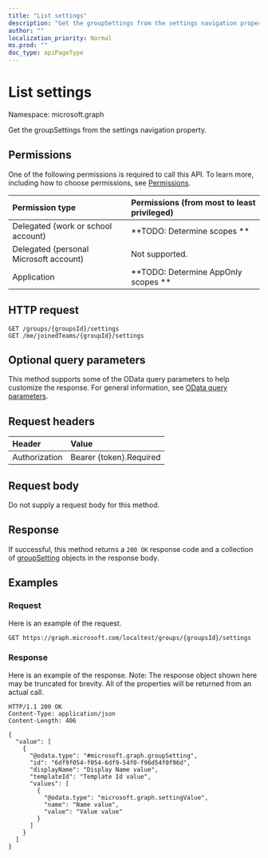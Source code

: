 ```yaml
---
title: "List settings"
description: "Get the groupSettings from the settings navigation property."
author: ""
localization_priority: Normal
ms.prod: ""
doc_type: apiPageType
---
```


# List settings

Namespace: microsoft.graph

Get the groupSettings from the settings navigation property.

## Permissions
One of the following permissions is required to call this API. To learn more, including how to choose permissions, see [Permissions](/concepts/permissions-reference.md).

|Permission type|Permissions (from most to least privileged)|
|:---|:---|
|Delegated (work or school account)|**TODO: Determine scopes **|
|Delegated (personal Microsoft account)|Not supported.|
|Application|**TODO: Determine AppOnly scopes **|

## HTTP request
<!-- {
  "blockType": "ignored"
}
-->
``` http
GET /groups/{groupsId}/settings
GET /me/joinedTeams/{groupId}/settings
```

## Optional query parameters
This method supports some of the OData query parameters to help customize the response. For general information, see [OData query parameters](/graph/query-parameters).

## Request headers
|Header|Value|
|:---|:---|
|Authorization|Bearer {token}.Required|

## Request body
Do not supply a request body for this method.

## Response
If successful, this method returns a `200 OK` response code and a collection of [groupSetting](../resources/groupsetting.md) objects in the response body.

## Examples

### Request
Here is an example of the request.
<!-- {
  "blockType": "request",
  "name": "get_groupsetting"
}
-->
``` http
GET https://graph.microsoft.com/localtest/groups/{groupsId}/settings
```

### Response
Here is an example of the response. Note: The response object shown here may be truncated for brevity. All of the properties will be returned from an actual call.
<!-- {
  "blockType": "response",
  "truncated": true,
  "@odata.type": "collection(microsoft.graph.groupsetting)"
}
-->
``` http
HTTP/1.1 200 OK
Content-Type: application/json
Content-Length: 406

{
  "value": [
    {
      "@odata.type": "#microsoft.graph.groupSetting",
      "id": "6df9f054-f054-6df9-54f0-f96d54f0f96d",
      "displayName": "Display Name value",
      "templateId": "Template Id value",
      "values": [
        {
          "@odata.type": "microsoft.graph.settingValue",
          "name": "Name value",
          "value": "Value value"
        }
      ]
    }
  ]
}
```


